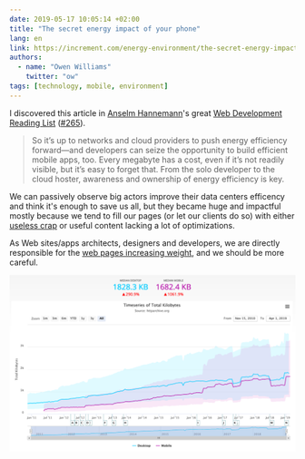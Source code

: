 ```yaml
---
date: 2019-05-17 10:05:14 +02:00
title: "The secret energy impact of your phone"
lang: en
link: https://increment.com/energy-environment/the-secret-energy-impact-of-your-phone/
authors:
  - name: "Owen Williams"
    twitter: "ow"
tags: [technology, mobile, environment]
---
```


I discovered this article in [Anselm Hannemann](https://helloanselm.com/)'s great [Web Development Reading List](https://wdrl.info/) ([#265](https://wdrl.info/archive/265)).

> So it’s up to networks and cloud providers to push energy efficiency forward—and developers can seize the opportunity to build efficient mobile apps, too. Every megabyte has a cost, even if it’s not readily visible, but it’s easy to forget that. From the solo developer to the cloud hoster, awareness and ownership of energy efficiency is key.

We can passively observe big actors improve their data centers efficency and think it's enough to save us all, but they became huge and impactful mostly because we tend to fill our pages (or let our clients do so) with either [useless crap](https://nicolas-hoizey.com/links/2019/03/death-to-bullshit.html) or useful content lacking a lot of optimizations.

As Web sites/apps architects, designers and developers, we are directly responsible for the [web pages increasing weight](https://httparchive.org/reports/state-of-the-web?start=earliest&end=latest&view=list#bytesTotal), and we should be more careful.

![](web-page-weight-chronology.png "The median Web page weight on mobile has increased **1 000 %** over 8 years!")
